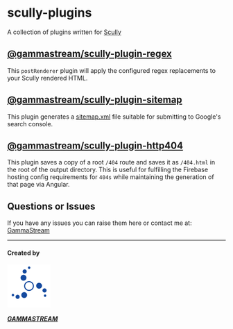 # scully-plugins

A collection of plugins written for [Scully](http://scully.io/)

## [@gammastream/scully-plugin-regex](https://github.com/gammastream/scully-plugins/tree/master/projects/scully-plugin-regex)

This `postRenderer` plugin will apply the configured regex replacements to your Scully rendered HTML.

## [@gammastream/scully-plugin-sitemap](https://github.com/gammastream/scully-plugins/tree/master/projects/scully-plugin-sitemap)

This plugin generates a [sitemap.xml](https://www.sitemaps.org/protocol.html) file suitable for submitting to Google's search console.

## [@gammastream/scully-plugin-http404](https://github.com/gammastream/scully-plugins/tree/master/projects/scully-plugin-http404)

This plugin saves a copy of a root `/404` route and saves it as `/404.html` in the root of the output directory.  This is useful for fulfilling the Firebase hosting config requirements for `404s` while maintaining the generation of that page via Angular.

## Questions or Issues

If you have any issues you can raise them here or contact me at: [GammaStream](https://gamma.stream)

----

#### Created by

![logo GammaStream](assets/gammastream-logo-100x100.png)

[**_GAMMASTREAM_**][gammastream]



[gammastream]: http://www.gammastream.com